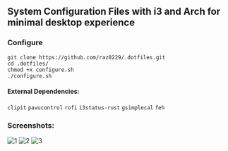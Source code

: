 ﻿
## System Configuration Files with i3 and Arch for minimal desktop experience

### Configure

    git clone https://github.com/raz0229/.dotfiles.git
    cd .dotfiles/
    chmod +x configure.sh
    ./configure.sh
#### External Dependencies:
``clipit``
``pavucontrol``
``rofi``
``i3status-rust``
``gsimplecal``
``feh``

### Screenshots:
 ![1](https://i.imgur.com/oaVybnJ.png)
 ![2](https://i.imgur.com/JA3QobJ.png)
 ![3](https://i.imgur.com/m4RQAjp.png)
